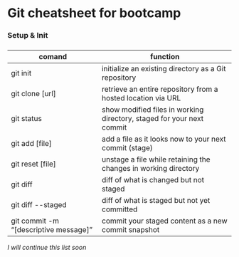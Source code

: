 # Git cheatsheet for bootcamp

### **Setup & Init**

#####

| comand                                | function                                                              |
| ------------------------------------- | --------------------------------------------------------------------- |
| git init                              | initialize an existing directory as a Git repository                  |
| git clone [url]                       | retrieve an entire repository from a hosted location via URL          |
| git status                            | show modified files in working directory, staged for your next commit |
| git add [file]                        | add a file as it looks now to your next commit (stage)                |
| git reset [file]                      | unstage a file while retaining the changes in working directory       |
| git diff                              | diff of what is changed but not staged                                |
| git diff --staged                     | diff of what is staged but not yet committed                          |
| git commit -m “[descriptive message]” | commit your staged content as a new commit snapshot                   |

_I will continue this list soon_
